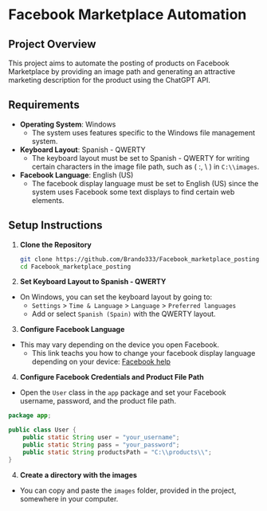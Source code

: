 # Facebook Marketplace Automation

## Project Overview

This project aims to automate the posting of products on Facebook Marketplace by providing an image path and generating an attractive marketing description for the product using the ChatGPT API.

## Requirements

- **Operating System**: Windows
  - The system uses features specific to the Windows file management system.
- **Keyboard Layout**: Spanish - QWERTY
  - The keyboard layout must be set to Spanish - QWERTY for writing certain characters in the image file path, such as ( :, \\ ) in `C:\\images`.
- **Facebook Language**: English (US)
  - The facebook display language must be set to English (US) since the system uses Facebook some text displays to find certain web elements.


## Setup Instructions


1. **Clone the Repository**
   ```sh
   git clone https://github.com/Brando333/Facebook_marketplace_posting.git
   cd Facebook_marketplace_posting

 2. **Set Keyboard Layout to Spanish - QWERTY**

- On Windows, you can set the keyboard layout by going to:
  - `Settings` > `Time & Language` > `Language` > `Preferred languages`
  - Add or select `Spanish (Spain)` with the QWERTY layout.

3. **Configure Facebook Language**

- This may vary depending on the device you open Facebook.
  - This link teachs you how to change your facebook display language depending on your device: [Facebook help](https://www.facebook.com/help/979397368770507?cms_platform=www&helpref=platform_switcher)
  

4. **Configure Facebook Credentials and Product File Path**

- Open the `User` class in the `app` package and set your Facebook username, password, and the product file path.

```java
package app;

public class User {
    public static String user = "your_username";
    public static String pass = "your_password";
    public static String productsPath = "C:\\products\\";
} 
```
4. **Create a directory with the images**
  - You can copy and paste the `images` folder, provided in the project, somewhere in your computer.
